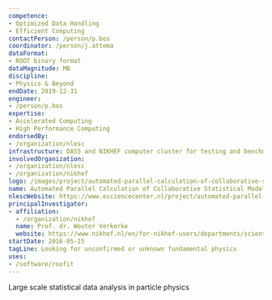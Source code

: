 ```yaml
---
competence:
- Optimized Data Handling
- Efficient Computing
contactPerson: /person/p.bos
coordinator: /person/j.attema
dataFormat:
- ROOT binary format
dataMagnitude: MB
discipline:
- Physics & Beyond
endDate: 2019-12-31
engineer:
- /person/p.bos
expertise:
- Accelerated Computing
- High Performance Computing
endorsedBy:
- /organization/nlesc
infrastructure: DAS5 and NIKHEF computer cluster for testing and benchmarking
involvedOrganization:
- /organization/nlesc
- /organization/nikhef
logo: /images/project/automated-parallel-calculation-of-collaborative-statistical-models.jpg
name: Automated Parallel Calculation of Collaborative Statistical Models
nlescWebsite: https://www.esciencecenter.nl/project/automated-parallel-calculation-of-collaborative-statistical-models
principalInvestigator:
- affiliation:
  - /organization/nikhef
  name: Prof. dr. Wouter Verkerke
  website: https://www.nikhef.nl/en/for-nikhef-users/departments/scientific-departments/atlas/atlas-staff/?groupview=0&search=Wouter%20Verkerke
startDate: 2016-05-15
tagLine: Looking for unconfirmed or unknown fundamental physics
uses:
- /software/roofit
---
```

Large scale statistical data analysis in particle physics
